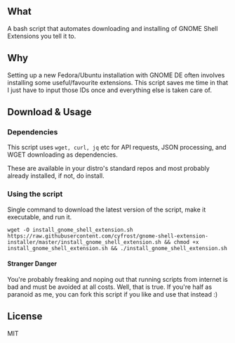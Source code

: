 ## What
A bash script that automates downloading and installing of GNOME Shell Extensions you tell it to.

## Why
Setting up a new Fedora/Ubuntu installation with GNOME DE often involves installing some useful/favourite extensions. This script saves me time in that I just have to input those IDs once and everything else is taken care of.

## Download & Usage

### Dependencies

This script uses `wget, curl, jq` etc for API requests, JSON processing, and WGET downloading as dependencies.

These are available in your distro's standard repos and most probably already installed, if not, do install.

### Using the script

Single command to download the latest version of the script, make it executable, and run it.

`wget -O install_gnome_shell_extension.sh https://raw.githubusercontent.com/cyfrost/gnome-shell-extension-installer/master/install_gnome_shell_extension.sh && chmod +x install_gnome_shell_extension.sh && ./install_gnome_shell_extension.sh`

#### Stranger Danger

You're probably freaking and noping out that running scripts from internet is bad and must be avoided at all costs. Well, that is true. If you're half as paranoid as me, you can fork this script if you like and use that instead :)

## License
MIT


